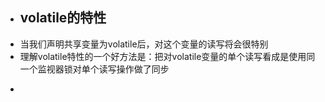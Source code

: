 - ## volatile的特性
- 当我们声明共享变量为volatile后，对这个变量的读写将会很特别
- 理解volatile特性的一个好方法是：把对volatile变量的单个读写看成是使用同一个监视器锁对单个读写操作做了同步
- ````